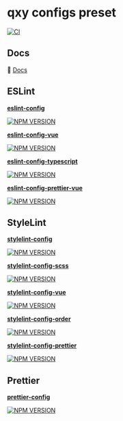 # qxy configs preset

[![CI](https://github.com/qxy-fe/configs/workflows/CI/badge.svg)](https://github.com/qxy-fe/configs/actions/workflows/ci.yml)

## Docs

:book: [Docs](https://fe-docs.goyfe.com/utils-lib/eslint.html)

<!-- PRESETS START -->

## ESLint

**[eslint-config](./packages/eslint-config)**

[![NPM VERSION](https://img.shields.io/npm/v/@qxy/eslint-config.svg)](https://www.npmjs.com/package/@qxy/eslint-config)

**[eslint-config-vue](./packages/eslint-config-vue)**

[![NPM VERSION](https://img.shields.io/npm/v/@qxy/eslint-config-vue.svg)](https://www.npmjs.com/package/@qxy/eslint-config-vue)

**[eslint-config-typescript](./packages/eslint-config-typescript)**

[![NPM VERSION](https://img.shields.io/npm/v/@qxy/eslint-config-typescript.svg)](https://www.npmjs.com/package/@qxy/eslint-config-typescript)

**[eslint-config-prettier-vue](./packages/eslint-config-prettier-vue)**

[![NPM VERSION](https://img.shields.io/npm/v/@qxy/eslint-config-prettier-vue.svg)](https://www.npmjs.com/package/@qxy/eslint-config-prettier-vue)

## StyleLint

**[stylelint-config](./packages/stylelint-config)**

[![NPM VERSION](https://img.shields.io/npm/v/@qxy/stylelint-config.svg)](https://www.npmjs.com/package/@qxy/stylelint-config)

**[stylelint-config-scss](./packages/stylelint-config-scss)**

[![NPM VERSION](https://img.shields.io/npm/v/@qxy/stylelint-config-scss.svg)](https://www.npmjs.com/package/@qxy/stylelint-config-scss)

**[stylelint-config-vue](./packages/stylelint-config-vue)**

[![NPM VERSION](https://img.shields.io/npm/v/@qxy/stylelint-config-vue.svg)](https://www.npmjs.com/package/@qxy/stylelint-config-vue)

**[stylelint-config-order](./packages/stylelint-config-order)**

[![NPM VERSION](https://img.shields.io/npm/v/@qxy/stylelint-config-order.svg)](https://www.npmjs.com/package/@qxy/stylelint-config-order)

**[stylelint-config-prettier](./packages/stylelint-config-prettier)**

[![NPM VERSION](https://img.shields.io/npm/v/@qxy/stylelint-config-prettier.svg)](https://www.npmjs.com/package/@qxy/stylelint-config-prettier)

## Prettier

**[prettier-config](./packages/prettier-config)**

[![NPM VERSION](https://img.shields.io/npm/v/@qxy/prettier-config.svg)](https://www.npmjs.com/package/@qxy/prettier-config)

<!-- PRESETS END -->
